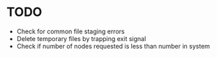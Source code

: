 # TODO

* Check for common file staging errors
* Delete temporary files by trapping exit signal
* Check if number of nodes requested is less than number in system
